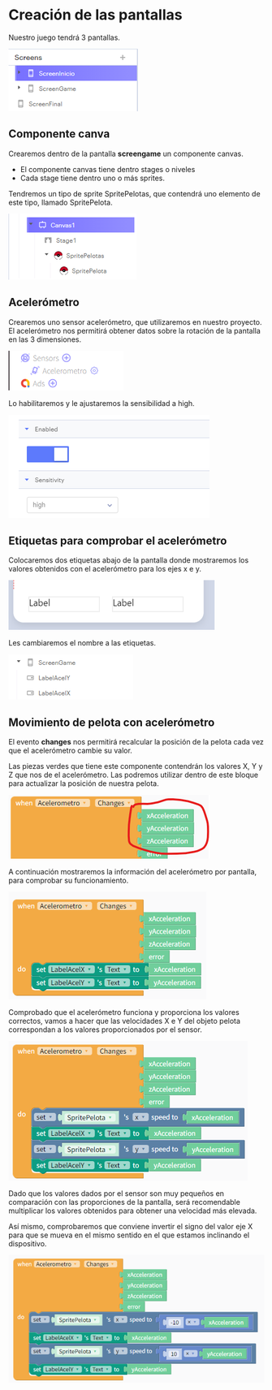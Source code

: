 
# Creación de las pantallas

Nuestro juego tendrá 3 pantallas.

![](img/2022-11-07-15-40-05.png)

## Componente canva

Crearemos dentro de la pantalla **screengame** un componente canvas.

- El componente canvas tiene dentro stages o niveles
- Cada stage tiene dentro uno o más sprites.

Tendremos un tipo de sprite SpritePelotas, que contendrá uno elemento de este tipo, llamado SpritePelota.

![](img/2022-11-07-15-43-10.png)

## Acelerómetro

Crearemos uno sensor acelerómetro, que utilizaremos en nuestro proyecto. El acelerómetro nos permitirá obtener datos sobre la rotación de la pantalla en las 3 dimensiones.

![](img/2022-11-07-15-46-41.png)

Lo habilitaremos y le ajustaremos la sensibilidad a high.

![](img/2022-11-07-15-47-18.png)

## Etiquetas para comprobar el acelerómetro

Colocaremos dos etiquetas abajo de la pantalla donde mostraremos los valores obtenidos con el acelerómetro para los ejes x e y.

![](img/2022-11-07-15-41-11.png)

Les cambiaremos el nombre a las etiquetas.

![](img/2022-11-07-15-41-56.png)


## Movimiento de pelota con acelerómetro

El evento **changes** nos permitirá recalcular la posición de la pelota cada vez que el acelerómetro cambie su valor.

Las piezas verdes que tiene este componente contendrán los valores X, Y y Z que nos de el acelerómetro. Las podremos utilizar dentro de este bloque para actualizar la posición de nuestra pelota.

![](img/2022-11-07-15-49-26.png)

A continuación mostraremos la información del acelerómetro por pantalla, para comprobar su funcionamiento.

![](img/2022-11-07-15-52-06.png)

Comprobado que el acelerómetro funciona y proporciona los valores correctos, vamos a hacer que las velocidades X e Y del objeto pelota correspondan a los valores proporcionados por el sensor.

![](img/2022-11-07-15-55-29.png)

Dado que los valores dados por el sensor son muy pequeños en comparación con las proporciones de la pantalla, será recomendable multiplicar los valores obtenidos para obtener una velocidad más elevada.

Así mismo, comprobaremos que conviene invertir el signo del valor eje X para que se mueva en el mismo sentido en el que estamos inclinando el dispositivo.

![](img/2022-11-07-15-45-47.png)